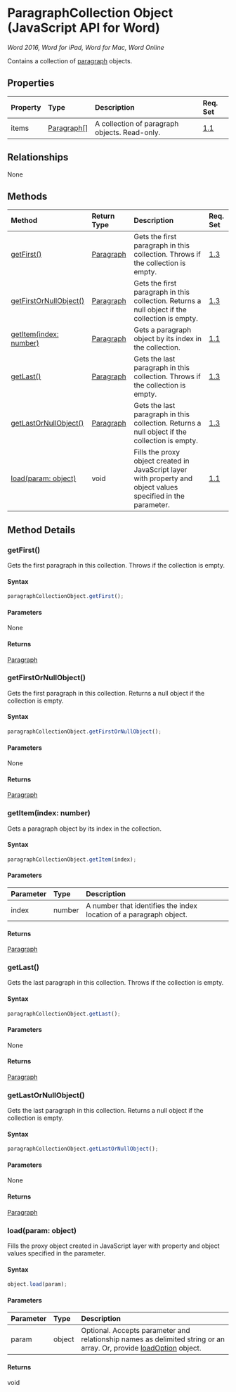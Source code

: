 # ParagraphCollection Object (JavaScript API for Word)

_Word 2016, Word for iPad, Word for Mac, Word Online_

Contains a collection of [paragraph](paragraph.md) objects.

## Properties

| Property	   | Type	|Description| Req. Set|
|:---------------|:--------|:----------|:----|
|items|[Paragraph[]](paragraph.md)|A collection of paragraph objects. Read-only.|[1.1](../requirement-sets/word-api-requirement-sets.md)|

## Relationships
None


## Methods

| Method		   | Return Type	|Description| Req. Set|
|:---------------|:--------|:----------|:----|
|[getFirst()](#getfirst)|[Paragraph](paragraph.md)|Gets the first paragraph in this collection. Throws if the collection is empty.|[1.3](../requirement-sets/word-api-requirement-sets.md)|
|[getFirstOrNullObject()](#getfirstornullobject)|[Paragraph](paragraph.md)|Gets the first paragraph in this collection. Returns a null object if the collection is empty.|[1.3](../requirement-sets/word-api-requirement-sets.md)|
|[getItem(index: number)](#getitemindex-number)|[Paragraph](paragraph.md)|Gets a paragraph object by its index in the collection.|[1.1](../requirement-sets/word-api-requirement-sets.md)|
|[getLast()](#getlast)|[Paragraph](paragraph.md)|Gets the last paragraph in this collection. Throws if the collection is empty.|[1.3](../requirement-sets/word-api-requirement-sets.md)|
|[getLastOrNullObject()](#getlastornullobject)|[Paragraph](paragraph.md)|Gets the last paragraph in this collection. Returns a null object if the collection is empty.|[1.3](../requirement-sets/word-api-requirement-sets.md)|
|[load(param: object)](#loadparam-object)|void|Fills the proxy object created in JavaScript layer with property and object values specified in the parameter.|[1.1](../requirement-sets/word-api-requirement-sets.md)|

## Method Details


### getFirst()
Gets the first paragraph in this collection. Throws if the collection is empty.

#### Syntax
```js
paragraphCollectionObject.getFirst();
```

#### Parameters
None

#### Returns
[Paragraph](paragraph.md)

### getFirstOrNullObject()
Gets the first paragraph in this collection. Returns a null object if the collection is empty.

#### Syntax
```js
paragraphCollectionObject.getFirstOrNullObject();
```

#### Parameters
None

#### Returns
[Paragraph](paragraph.md)

### getItem(index: number)
Gets a paragraph object by its index in the collection.

#### Syntax
```js
paragraphCollectionObject.getItem(index);
```

#### Parameters
| Parameter	   | Type	|Description|
|:---------------|:--------|:----------|
|index|number|A number that identifies the index location of a paragraph object.|

#### Returns
[Paragraph](paragraph.md)

### getLast()
Gets the last paragraph in this collection. Throws if the collection is empty.

#### Syntax
```js
paragraphCollectionObject.getLast();
```

#### Parameters
None

#### Returns
[Paragraph](paragraph.md)

### getLastOrNullObject()
Gets the last paragraph in this collection. Returns a null object if the collection is empty.

#### Syntax
```js
paragraphCollectionObject.getLastOrNullObject();
```

#### Parameters
None

#### Returns
[Paragraph](paragraph.md)

### load(param: object)
Fills the proxy object created in JavaScript layer with property and object values specified in the parameter.

#### Syntax
```js
object.load(param);
```

#### Parameters
| Parameter	   | Type	|Description|
|:---------------|:--------|:----------|
|param|object|Optional. Accepts parameter and relationship names as delimited string or an array. Or, provide [loadOption](loadoption.md) object.|

#### Returns
void
